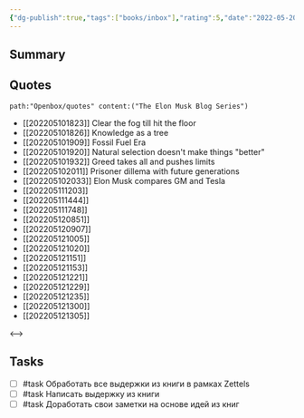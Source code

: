 ```yaml
---
{"dg-publish":true,"tags":["books/inbox"],"rating":5,"date":"2022-05-20T19:52:23+03:00","modified_at":"2022-05-20T19:54:33+03:00","permalink":"/refs/the-elon-musk-blog-series/","dgHomeLink":false,"dgPassFrontmatter":true,"category":"book"}
---
```





## Summary


## Quotes

```expander
path:"Openbox/quotes" content:("The Elon Musk Blog Series")
```
 
- [[202205101823]] Clear the fog till hit the floor
- [[202205101826]] Knowledge as a tree
- [[202205101909]] Fossil Fuel Era
- [[202205101920]] Natural selection doesn't make things "better"
- [[202205101932]] Greed takes all and pushes limits
- [[202205102011]] Prisoner dillema with future generations
- [[202205102033]] Elon Musk compares GM and Tesla
- [[202205111203]] 
- [[202205111444]] 
- [[202205111748]] 
- [[202205120851]] 
- [[202205120907]] 
- [[202205121005]] 
- [[202205121020]] 
- [[202205121151]] 
- [[202205121153]] 
- [[202205121221]] 
- [[202205121229]] 
- [[202205121235]] 
- [[202205121300]] 
- [[202205121305]] 
 
<-->

## Tasks

- [ ] #task Обработать все выдержки из книги в рамках Zettels
- [ ] #task Написать выдержку из книги
- [ ] #task Доработать свои заметки на основе идей из книг
